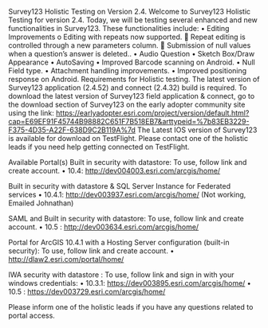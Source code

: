 Survey123 Holistic Testing on Version 2.4. 
Welcome to Survey123 Holistic Testing for version 2.4. Today, we will be testing several enhanced and new functionalities in Survey123. These functionalities include:
•	Editing Improvements
o	Editing with repeats now supported.
	Repeat editing is controlled through a new parameters column. 
	Submission of null values when a question’s answer is deleted..
•	Audio Question
•	Sketch Box/Draw Appearance
•	AutoSaving 
•	Improved Barcode scanning on Android.
•	Null Field type.
•	Attachment handling improvements.
•	Improved positioning response on Android.
Requirements for Holistic testing.
The latest version of Survey123 application (2.4.52) and connect (2.4.32) build is required.
To download the latest version of Survey123 field application & connect,  go to the download section of Survey123 on the early adopter community site using the link: https://earlyadopter.esri.com/project/version/default.html?cap=E69EF91F45744B98882C651F7B518EB7&arttypeid=%7b83EB3229-F375-4D35-A22F-638D9C2B119A%7d
The Latest IOS version of Survey123 is available for download on TestFlight. Please contact one of the holistic leads if you need help getting connected on TestFlight.

Available Portal(s)
Built in security with datastore:
        To use, follow link and create account.
•	10.4: http://dev004003.esri.com/arcgis/home/

Built in security with datastore & SQL Server Instance for Federated services
•	10.4.1: http://dev003937.esri.com/arcgis/home/ (Not working, Emailed Johnathan)


SAML and Built in security with datastore:
To use, follow link and create account.
•	10.5 : http://dev003634.esri.com/arcgis/home/

Portal for ArcGIS 10.4.1 with a Hosting Server configuration (built-in security):
To use, follow link and create account.
•	http://dlaw2.esri.com/portal/home/

IWA security with datastore :
To use, follow link and sign in with your windows credentials:
•	10.3.1: https://dev003895.esri.com/arcgis/home/
•	10.5 : https://dev003729.esri.com/arcgis/home/ 

Please inform one of the holistic leads if you have any questions related to portal access.

